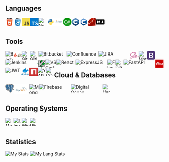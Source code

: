 ## Languages

<img align="left" alt="HTML5" width="26px" height="26px" src="https://raw.githubusercontent.com/github/explore/80688e429a7d4ef2fca1e82350fe8e3517d3494d/topics/html/html.png"/>

<img align="left" alt="CSS" width="26px" height="26px" src="https://raw.githubusercontent.com/github/explore/80688e429a7d4ef2fca1e82350fe8e3517d3494d/topics/css/css.png"/>

<img align="left" alt="JS" width="26px" height="26px" src="https://raw.githubusercontent.com/github/explore/80688e429a7d4ef2fca1e82350fe8e3517d3494d/topics/javascript/javascript.png"/>

<img align="left" alt="TS" width="26px" height="26px" src="https://raw.githubusercontent.com/github/explore/80688e429a7d4ef2fca1e82350fe8e3517d3494d/topics/typescript/typescript.png"/>

<img align="left" alt="NodeJS" width="26px" height="26px" src="https://icon-library.com/images/node-js-icon/node-js-icon-8.jpg"/>

<img align="left" alt="PY" width="26px" height="26px" src="https://raw.githubusercontent.com/github/explore/80688e429a7d4ef2fca1e82350fe8e3517d3494d/topics/python/python.png"/>

<img align="left" alt="java" height="26px" width="26px" src="https://raw.githubusercontent.com/github/explore/80688e429a7d4ef2fca1e82350fe8e3517d3494d/topics/java/java.png"/>

<img align="left" alt="C sharp" width="26px" height="26px" src="https://raw.githubusercontent.com/github/explore/80688e429a7d4ef2fca1e82350fe8e3517d3494d/topics/csharp/csharp.png"/>

<img align="left" alt="C plus plus" width="26px" height="26px" src="https://raw.githubusercontent.com/github/explore/80688e429a7d4ef2fca1e82350fe8e3517d3494d/topics/cpp/cpp.png"/>

<img align="left" alt="C" width="26px" height="26px" src="https://raw.githubusercontent.com/github/explore/80688e429a7d4ef2fca1e82350fe8e3517d3494d/topics/c/c.png"/>

<img align="left" alt="Ruby" width="26px" height="26px" src="https://raw.githubusercontent.com/github/explore/80688e429a7d4ef2fca1e82350fe8e3517d3494d/topics/ruby/ruby.png"/>

<img align="left" alt="Markdown" width="26px" height="26px" src="https://raw.githubusercontent.com/github/explore/80688e429a7d4ef2fca1e82350fe8e3517d3494d/topics/markdown/markdown.png"/>

<br/>
<br/>

## Tools

<img align="left" alt="Bash" width="26px" height="26px" src="https://upload.wikimedia.org/wikipedia/commons/thumb/4/4b/Bash_Logo_Colored.svg/1200px-Bash_Logo_Colored.svg.png"/>

<img align="left" alt="GIT" width="26px" height="26px" src="https://raw.githubusercontent.com/github/explore/80688e429a7d4ef2fca1e82350fe8e3517d3494d/topics/git/git.png"/>

<img align="left" alt="Github" width="26px" height="26px" src="https://upload.wikimedia.org/wikipedia/commons/9/91/Octicons-mark-github.svg"/>

<img align="left" alt="Gitlab" width="26px" height="26px" src="https://about.gitlab.com/images/icons/logos/slp-icon.svg"/>

<img align="left" alt="Bitbucket" width="90px" height="26px" src="https://wac-cdn.atlassian.com/dam/jcr:c942540c-53ae-4357-bffa-ed37739d71b0/bitbucket-atlassian-logo.svg?cdnVersion=1747"/>

<img align="left" alt="Confluence" width="100px" height="26px" src="https://wac-cdn.atlassian.com/dam/jcr:d6e2d2db-e58a-40f7-9d1a-d6d22a335c96/Confluence-blue.svg?cdnVersion=1747"/>

<img align="left" alt="JIRA" width="100px" height="26px" src="https://wac-cdn.atlassian.com/dam/jcr:e348b562-4152-4cdc-8a55-3d297e509cc8/Jira%20Software-blue.svg?cdnVersion=1747"/>

<img align="left" alt="SASS" width="26px" height="26px" src="https://raw.githubusercontent.com/github/explore/80688e429a7d4ef2fca1e82350fe8e3517d3494d/topics/sass/sass.png"/>

<img align="left" alt="Material UI" width="26px" height="26px" src="https://pbs.twimg.com/profile_images/1438268853079904265/JUtTwrBC.jpg"/>

<img align="left" alt="Bootstrap" width="26px" height="26px" src="https://raw.githubusercontent.com/github/explore/80688e429a7d4ef2fca1e82350fe8e3517d3494d/topics/bootstrap/bootstrap.png"/>

<img align="left" alt="Jenkins" width="100px"
height="26px" src="https://camo.githubusercontent.com/ec0079d7b416a8b69536d6ca8c19fe85c6e9251a1cb7cdaaab09571cf2d21d18/68747470733a2f2f7777772e6a656e6b696e732e696f2f73697465732f64656661756c742f66696c65732f6a656e6b696e735f6c6f676f2e706e67"/>

<img align="left" alt="VIM" width="26px" height="26px" src="https://raw.githubusercontent.com/github/explore/80688e429a7d4ef2fca1e82350fe8e3517d3494d/topics/vim/vim.png"/>

<img align="left" alt="VSCode" width="35px" height="26px" src="https://logowik.com/content/uploads/images/visual-studio-code7642.jpg"/>

<img align="left" alt="React" width="60px" height="26px" src="https://onextrapixel.com/wp-content/uploads/2016/04/reactjs-thumb.jpg"/>

<img align="left" alt="ExpressJS" width="100px" height="26px" src="https://4thpointer.com/wp-content/uploads/2020/12/ExpressJS.png"/>

<img align="left" alt="Flask" width="26px" height="26px" src="https://miro.medium.com/max/800/1*Q5EUk28Xc3iCDoMSkrd1_w.png"/>

<img align="left" alt="Django" width="26px" height="26px" src="https://cdn.artandlogic.com/wp-content/uploads/django.jpeg"/>

<img align="left" alt="FastAPI" width="100px" height="26px" src="https://camo.githubusercontent.com/86d9ca3437f5034da052cf0fd398299292aab0e4479b58c20f2fc37dd8ccbe05/68747470733a2f2f666173746170692e7469616e676f6c6f2e636f6d2f696d672f6c6f676f2d6d617267696e2f6c6f676f2d7465616c2e706e67"/>

<img align="left" alt="Ruby on Rails" width="26px" height="26px" src="https://raw.githubusercontent.com/github/explore/80688e429a7d4ef2fca1e82350fe8e3517d3494d/topics/rails/rails.png"/>

<img align="left" alt="JWT" width="50px" height="26px" src="https://jwt.io/img/logo-asset.svg"/>

<img align="left" alt="Docker" width="26px" height="26px" src="https://raw.githubusercontent.com/github/explore/80688e429a7d4ef2fca1e82350fe8e3517d3494d/topics/docker/docker.png"/>

<img align="left" alt="NPM" width="26px" height="26px" src="https://raw.githubusercontent.com/github/explore/80688e429a7d4ef2fca1e82350fe8e3517d3494d/topics/npm/npm.png"/>

<img align="left" alt="YARN" width="26px" height="26px" src="https://img.favpng.com/2/23/1/npm-package-manager-node-js-installation-yarn-png-favpng-NYBU42gbjqnyS9RRYTbE8AuZD.jpg"/>

<img align="left" alt="CONDA" width="26px" height="26px" src="https://4.bp.blogspot.com/-KS2kwdfxb_E/WJMPYvm6ZSI/AAAAAAAABO8/GevHcywhONUQDxsksFk5IysSl0Ub9Uv_ACLcB/s1600/anaconda-symbol.svg.png"/>

<br />
<br />

## Cloud & Databases

<img align="left" alt="PostgreSQL" width="26px" height="26px" src="https://raw.githubusercontent.com/github/explore/80688e429a7d4ef2fca1e82350fe8e3517d3494d/topics/postgresql/postgresql.png" />

<img align="left" alt="MySQL" width="50px" height="30px" src="https://raw.githubusercontent.com/github/explore/80688e429a7d4ef2fca1e82350fe8e3517d3494d/topics/mysql/mysql.png"/>

<img align="left" alt="MongoDB" width="30px" height="30px" src="https://infinapps.com/wp-content/uploads/2018/10/mongodb-logo.png"/>

<img align="left" alt="Firebase" width="100px" height="26px" src="https://firebase.google.com/downloads/brand-guidelines/PNG/logo-standard.png"/>

<img align="left" alt="Digital Ocean" width="100px" height="26px" src="https://images.prismic.io/www-static/49aa0a09-06d2-4bba-ad20-4bcbe56ac507_logo.png?auto=compress,format"/>

<img align="left" alt="Heroku" width="26px" height="26px" src="https://image.flaticon.com/icons/png/128/873/873120.png"/>

<br />
<br />

## Operating Systems

<img align="left" alt="Mac" width="26px" height="26px" src="https://cdn.osxdaily.com/wp-content/uploads/2013/07/apple-logo.gif"/>

<img align="left" alt="Linux" width="26px" height="26px" src="https://www.pikpng.com/pngl/m/201-2013314_linux-logo-png-linux-penguin-clipart.png"/>

<img align="left" alt="Window" width="26px" height="26px" src="https://upload.wikimedia.org/wikipedia/commons/thumb/5/5f/Windows_logo_-_2012.svg/1024px-Windows_logo_-_2012.svg.png"/>

<img align="left" alt="Ubuntu" width="26px" height="26px" src="https://brandslogos.com/wp-content/uploads/images/large/ubuntu-logo.png"/>

<br />
<br />

## Statistics

![My Stats](https://github-readme-stats.vercel.app/api?username=reshinto&layout=compact&langs_count=10&theme=dracula&count_private=true&show_icons=true&include_all_commits=true&custom_title=reshinto's+GitHub+Stats)
![My Lang Stats](https://github-readme-stats.vercel.app/api/top-langs/?username=reshinto&layout=compact&langs_count=10&theme=dracula&count_private=true&show_icons=true&include_all_commits=true)
